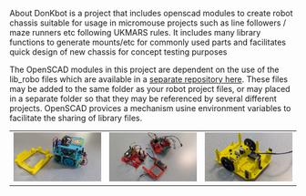 About
DonKbot is a project that includes openscad modules to create robot chassis suitable for usage in micromouse projects such as line followers / maze runners etc following UKMARS rules. It includes many library functions to generate mounts/etc for commonly used parts and facilitates quick design of new chassis for concept testing purposes

The OpenSCAD modules in this project are dependent on the use of the lib_robo files which are available in a [separate repository here](https://github.com/dnkorte/lib_robo_core). These files may be added to the same folder as your robot project files, or may placed in a separate folder so that they may be referenced by several different projects.  OpenSCAD provices a mechanism usine environment variables to facilitate the sharing of library files.  


<table><tr>
	<td>
		<img width="280" src="https://github.com/dnkorte/donkbot/blob/main/photos/tt_linefollower_and_test_stand.jpg" alt="TT linefollower and test stand">
	</td>
	<td>
		<img width="280" src="https://github.com/dnkorte/donkbot/blob/main/photos/n20_linefollower.jpg" alt="n20 linefollower motor plate">
	</td>
	<td>
		<img width="280" src="https://github.com/dnkorte/donkbot/blob/main/photos/n20_mazebot_tester_with_pololum_tof.jpg" alt="motor plate for n20 mazebot with Pololu PWM distance sensors (ToF))">
	</td>
</tr></table>


